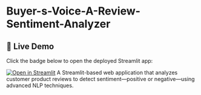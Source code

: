 # Buyer-s-Voice-A-Review-Sentiment-Analyzer
## 🔗 Live Demo

Click the badge below to open the deployed Streamlit app:

[![Open in Streamlit](https://static.streamlit.io/badges/streamlit_badge_black_white.svg)](https://buyer-s-voice-a-review-sentiment-analyzer.streamlit.app/)
A Streamlit-based web application that analyzes customer product reviews to detect sentiment—positive or negative—using advanced NLP techniques.

